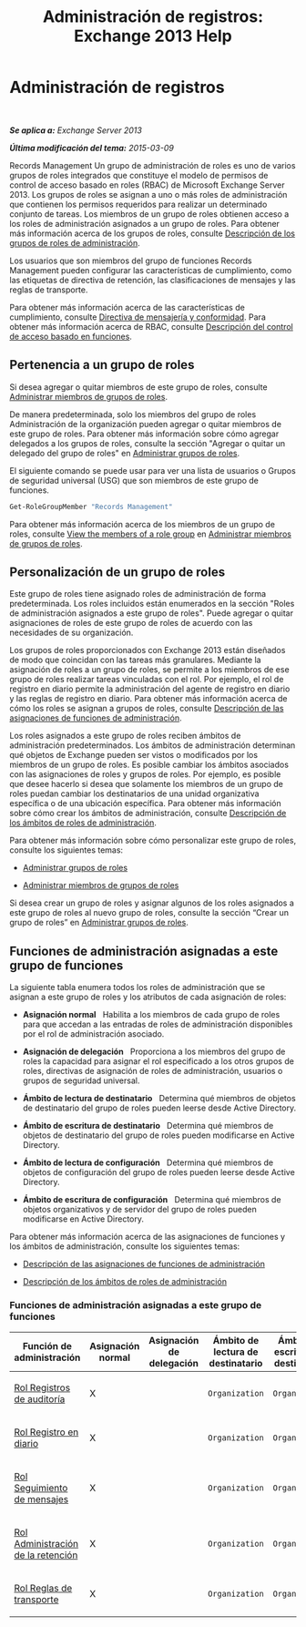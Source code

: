 ﻿---
title: 'Administración de registros: Exchange 2013 Help'
TOCTitle: Administración de registros
ms:assetid: 0e0c95ce-6109-4591-b86d-c6cfd44d21f5
ms:mtpsurl: https://technet.microsoft.com/es-es/library/Dd633492(v=EXCHG.150)
ms:contentKeyID: 49895465
ms.date: 04/23/2018
mtps_version: v=EXCHG.150
ms.translationtype: HT
---

# Administración de registros

 

_**Se aplica a:** Exchange Server 2013_

_**Última modificación del tema:** 2015-03-09_

Records Management Un grupo de administración de roles es uno de varios grupos de roles integrados que constituye el modelo de permisos de control de acceso basado en roles (RBAC) de Microsoft Exchange Server 2013. Los grupos de roles se asignan a uno o más roles de administración que contienen los permisos requeridos para realizar un determinado conjunto de tareas. Los miembros de un grupo de roles obtienen acceso a los roles de administración asignados a un grupo de roles. Para obtener más información acerca de los grupos de roles, consulte [Descripción de los grupos de roles de administración](understanding-management-role-groups-exchange-2013-help.md).

Los usuarios que son miembros del grupo de funciones Records Management pueden configurar las características de cumplimiento, como las etiquetas de directiva de retención, las clasificaciones de mensajes y las reglas de transporte.

Para obtener más información acerca de las características de cumplimiento, consulte [Directiva de mensajería y conformidad](messaging-policy-and-compliance-exchange-2013-help.md). Para obtener más información acerca de RBAC, consulte [Descripción del control de acceso basado en funciones](understanding-role-based-access-control-exchange-2013-help.md).

## Pertenencia a un grupo de roles

Si desea agregar o quitar miembros de este grupo de roles, consulte [Administrar miembros de grupos de roles](manage-role-group-members-exchange-2013-help.md).

De manera predeterminada, solo los miembros del grupo de roles Administración de la organización pueden agregar o quitar miembros de este grupo de roles. Para obtener más información sobre cómo agregar delegados a los grupos de roles, consulte la sección "Agregar o quitar un delegado del grupo de roles" en [Administrar grupos de roles](manage-role-groups-exchange-2013-help.md).

El siguiente comando se puede usar para ver una lista de usuarios o Grupos de seguridad universal (USG) que son miembros de este grupo de funciones.

```powershell
Get-RoleGroupMember "Records Management"
```

Para obtener más información acerca de los miembros de un grupo de roles, consulte [View the members of a role group](manage-role-group-members-exchange-2013-help.md) en [Administrar miembros de grupos de roles](manage-role-group-members-exchange-2013-help.md).

## Personalización de un grupo de roles

Este grupo de roles tiene asignado roles de administración de forma predeterminada. Los roles incluidos están enumerados en la sección "Roles de administración asignados a este grupo de roles". Puede agregar o quitar asignaciones de roles de este grupo de roles de acuerdo con las necesidades de su organización.

Los grupos de roles proporcionados con Exchange 2013 están diseñados de modo que coincidan con las tareas más granulares. Mediante la asignación de roles a un grupo de roles, se permite a los miembros de ese grupo de roles realizar tareas vinculadas con el rol. Por ejemplo, el rol de registro en diario permite la administración del agente de registro en diario y las reglas de registro en diario. Para obtener más información acerca de cómo los roles se asignan a grupos de roles, consulte [Descripción de las asignaciones de funciones de administración](understanding-management-role-assignments-exchange-2013-help.md).

Los roles asignados a este grupo de roles reciben ámbitos de administración predeterminados. Los ámbitos de administración determinan qué objetos de Exchange pueden ser vistos o modificados por los miembros de un grupo de roles. Es posible cambiar los ámbitos asociados con las asignaciones de roles y grupos de roles. Por ejemplo, es posible que desee hacerlo si desea que solamente los miembros de un grupo de roles puedan cambiar los destinatarios de una unidad organizativa específica o de una ubicación específica. Para obtener más información sobre cómo crear los ámbitos de administración, consulte [Descripción de los ámbitos de roles de administración](understanding-management-role-scopes-exchange-2013-help.md).

Para obtener más información sobre cómo personalizar este grupo de roles, consulte los siguientes temas:

  - [Administrar grupos de roles](manage-role-groups-exchange-2013-help.md)

  - [Administrar miembros de grupos de roles](manage-role-group-members-exchange-2013-help.md)

Si desea crear un grupo de roles y asignar algunos de los roles asignados a este grupo de roles al nuevo grupo de roles, consulte la sección “Crear un grupo de roles” en [Administrar grupos de roles](manage-role-groups-exchange-2013-help.md).

## Funciones de administración asignadas a este grupo de funciones

La siguiente tabla enumera todos los roles de administración que se asignan a este grupo de roles y los atributos de cada asignación de roles:

  - **Asignación normal**   Habilita a los miembros de cada grupo de roles para que accedan a las entradas de roles de administración disponibles por el rol de administración asociado.

  - **Asignación de delegación**   Proporciona a los miembros del grupo de roles la capacidad para asignar el rol especificado a los otros grupos de roles, directivas de asignación de roles de administración, usuarios o grupos de seguridad universal.

  - **Ámbito de lectura de destinatario**   Determina qué miembros de objetos de destinatario del grupo de roles pueden leerse desde Active Directory.

  - **Ámbito de escritura de destinatario**   Determina qué miembros de objetos de destinatario del grupo de roles pueden modificarse en Active Directory.

  - **Ámbito de lectura de configuración**   Determina qué miembros de objetos de configuración del grupo de roles pueden leerse desde Active Directory.

  - **Ámbito de escritura de configuración**   Determina qué miembros de objetos organizativos y de servidor del grupo de roles pueden modificarse en Active Directory.

Para obtener más información acerca de las asignaciones de funciones y los ámbitos de administración, consulte los siguientes temas:

  - [Descripción de las asignaciones de funciones de administración](understanding-management-role-assignments-exchange-2013-help.md)

  - [Descripción de los ámbitos de roles de administración](understanding-management-role-scopes-exchange-2013-help.md)

### Funciones de administración asignadas a este grupo de funciones

<table style="width:100%;">
<colgroup>
<col style="width: 14%" />
<col style="width: 14%" />
<col style="width: 14%" />
<col style="width: 14%" />
<col style="width: 14%" />
<col style="width: 14%" />
<col style="width: 14%" />
</colgroup>
<thead>
<tr class="header">
<th>Función de administración</th>
<th>Asignación normal</th>
<th>Asignación de delegación</th>
<th>Ámbito de lectura de destinatario</th>
<th>Ámbito de escritura de destinatario</th>
<th>Ámbito de lectura de configuración</th>
<th>Ámbito de escritura de configuración</th>
</tr>
</thead>
<tbody>
<tr class="odd">
<td><p><a href="audit-logs-role-exchange-2013-help.md">Rol Registros de auditoría</a></p></td>
<td><p>X</p></td>
<td><p></p></td>
<td><p><code>Organization</code></p></td>
<td><p><code>Organization</code></p></td>
<td><p><code>OrganizationConfig</code></p></td>
<td><p><code>OrganizationConfig</code></p></td>
</tr>
<tr class="even">
<td><p><a href="journaling-role-exchange-2013-help.md">Rol Registro en diario</a></p></td>
<td><p>X</p></td>
<td><p></p></td>
<td><p><code>Organization</code></p></td>
<td><p><code>Organization</code></p></td>
<td><p><code>OrganizationConfig</code></p></td>
<td><p><code>OrganizationConfig</code></p></td>
</tr>
<tr class="odd">
<td><p><a href="message-tracking-role-exchange-2013-help.md">Rol Seguimiento de mensajes</a></p></td>
<td><p>X</p></td>
<td><p></p></td>
<td><p><code>Organization</code></p></td>
<td><p><code>Organization</code></p></td>
<td><p><code>OrganizationConfig</code></p></td>
<td><p><code>OrganizationConfig</code></p></td>
</tr>
<tr class="even">
<td><p><a href="retention-management-role-exchange-2013-help.md">Rol Administración de la retención</a></p></td>
<td><p>X</p></td>
<td><p></p></td>
<td><p><code>Organization</code></p></td>
<td><p><code>Organization</code></p></td>
<td><p><code>OrganizationConfig</code></p></td>
<td><p><code>OrganizationConfig</code></p></td>
</tr>
<tr class="odd">
<td><p><a href="transport-rules-role-exchange-2013-help.md">Rol Reglas de transporte</a></p></td>
<td><p>X</p></td>
<td><p></p></td>
<td><p><code>Organization</code></p></td>
<td><p><code>Organization</code></p></td>
<td><p><code>OrganizationConfig</code></p></td>
<td><p><code>OrganizationConfig</code></p></td>
</tr>
</tbody>
</table>

